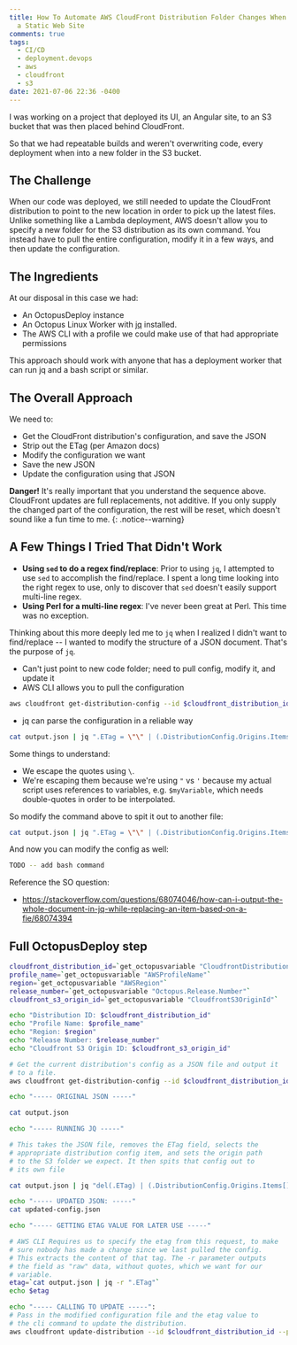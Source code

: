 ```yaml
---
title: How To Automate AWS CloudFront Distribution Folder Changes When Deploying
  a Static Web Site
comments: true
tags:
  - CI/CD
  - deployment.devops
  - aws
  - cloudfront
  - s3
date: 2021-07-06 22:36 -0400
---
```

I was working on a project that deployed its UI, an Angular site, to an S3 bucket that was then placed behind CloudFront.

So that we had repeatable builds and weren't overwriting code, every deployment when into a new folder in the S3 bucket.

## The Challenge

When our code was deployed, we still needed to update the CloudFront distribution to point to the new location in order to pick up the latest files. Unlike something like a Lambda deployment, AWS doesn't allow you to specify a new folder for the S3 distribution as its own command. You instead have to pull the entire configuration, modify it in a few ways, and then update the configuration.

## The Ingredients

At our disposal in this case we had:

* An OctopusDeploy instance
* An Octopus Linux Worker with [jq](https://stedolan.github.io/jq/) installed.
* The AWS CLI with a profile we could make use of that had appropriate permissions

This approach should work with anyone that has a deployment worker that can run jq and a bash script or similar.

## The Overall Approach

We need to:

* Get the CloudFront distribution's configuration, and save the JSON
* Strip out the ETag (per Amazon docs)
* Modify the configuration we want
* Save the new JSON
* Update the configuration using that JSON

**Danger!** It's really important that you understand the sequence above. CloudFront updates are full replacements, not additive. If you only supply the changed part of the configuration, the rest will be reset, which doesn't sound like a fun time to me.
{: .notice--warning}

## A Few Things I Tried That Didn't Work

* **Using `sed` to do a regex find/replace**: Prior to using `jq`, I attempted to use `sed` to accomplish the find/replace. I spent a long time looking into the right regex to use, only to discover that `sed` doesn't easily support multi-line regex.
* **Using Perl for a multi-line regex**: I've never been great at Perl. This time was no exception.

Thinking about this more deeply led me to `jq` when I realized I didn't want to find/replace -- I wanted to modify the structure of a JSON document. That's the purpose of `jq`.

* Can't just point to new code folder; need to pull config, modify it, and update it
* AWS CLI allows you to pull the configuration
```bash
aws cloudfront get-distribution-config --id $cloudfront_distribution_id --profile $profile_name --region $region > output.json
```
* jq can parse the configuration in a reliable way
 
```bash
cat output.json | jq ".ETag = \"\" | (.DistributionConfig.Origins.Items[] | select(.Id == \"THE_ID_OF_THE_ORIGIN\")).OriginPath = \"/THE_NAME_OF_YOUR_FOLDER\""
```

Some things to understand:

* We escape the quotes using `\`.
* We're escaping them because we're using `"` vs `'` because my actual script uses references to variables, e.g. `$myVariable`, which needs double-quotes in order to be interpolated.

So modify the command above to spit it out to another file: 

```bash
cat output.json | jq ".ETag = \"\" | (.DistributionConfig.Origins.Items[] | select(.Id == \"THE_ID_OF_THE_ORIGIN\")).OriginPath = \"/THE_NAME_OF_YOUR_FOLDER\"" > updated-config.json
```

And now you can modify the config as well:

```bash
TODO -- add bash command
```


Reference the SO question:

* https://stackoverflow.com/questions/68074046/how-can-i-output-the-whole-document-in-jq-while-replacing-an-item-based-on-a-fie/68074394

## Full OctopusDeploy step

```bash
cloudfront_distribution_id=`get_octopusvariable "CloudfrontDistributionId"`
profile_name=`get_octopusvariable "AWSProfileName"`
region=`get_octopusvariable "AWSRegion"`
release_number=`get_octopusvariable "Octopus.Release.Number"`
cloudfront_s3_origin_id=`get_octopusvariable "CloudfrontS3OriginId"`

echo "Distribution ID: $cloudfront_distribution_id"
echo "Profile Name: $profile_name"
echo "Region: $region"
echo "Release Number: $release_number"
echo "Cloudfront S3 Origin ID: $cloudfront_s3_origin_id"

# Get the current distribution's config as a JSON file and output it 
# to a file.
aws cloudfront get-distribution-config --id $cloudfront_distribution_id --profile $profile_name --region $region > output.json

echo "----- ORIGINAL JSON -----"

cat output.json

echo "----- RUNNING JQ -----"

# This takes the JSON file, removes the ETag field, selects the 
# appropriate distribution config item, and sets the origin path 
# to the S3 folder we expect. It then spits that config out to 
# its own file

cat output.json | jq "del(.ETag) | (.DistributionConfig.Origins.Items[] | select(.Id == \"$cloudfront_s3_origin_id\")).OriginPath = \"/$release_number\" | .DistributionConfig" > updated-config.json

echo "----- UPDATED JSON: -----"
cat updated-config.json

echo "----- GETTING ETAG VALUE FOR LATER USE -----"

# AWS CLI Requires us to specify the etag from this request, to make 
# sure nobody has made a change since we last pulled the config.
# This extracts the content of that tag. The -r parameter outputs
# the field as "raw" data, without quotes, which we want for our
# variable.
etag=`cat output.json | jq -r ".ETag"`
echo $etag

echo "----- CALLING TO UPDATE -----":
# Pass in the modified configuration file and the etag value to
# the cli command to update the distribution.
aws cloudfront update-distribution --id $cloudfront_distribution_id --profile $profile_name --region $region --if-match="$etag" --distribution-config file://updated-config.json
```